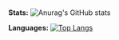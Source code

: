 ###

**Stats:**
![Anurag's GitHub stats](https://github-readme-stats.vercel.app/api?username=ThompsonRaul&show_icons=true&theme=radical)


**Languages:**
[![Top Langs](https://github-readme-stats.vercel.app/api/top-langs/?username=ThompsonRaul)](https://github.com/anuraghazra/github-readme-stats)

<!--
**ThompsonRaul/ThompsonRaul** is a ✨ _special_ ✨ repository because its `README.md` (this file) appears on your GitHub profile.

Here are some ideas to get you started:

- 🔭 I’m currently working on ...
- 🌱 I’m currently learning ...
- 👯 I’m looking to collaborate on ...
- 🤔 I’m looking for help with ...
- 💬 Ask me about ...
- 📫 How to reach me: ...
- 😄 Pronouns: ...
- ⚡ Fun fact: ...
-->
